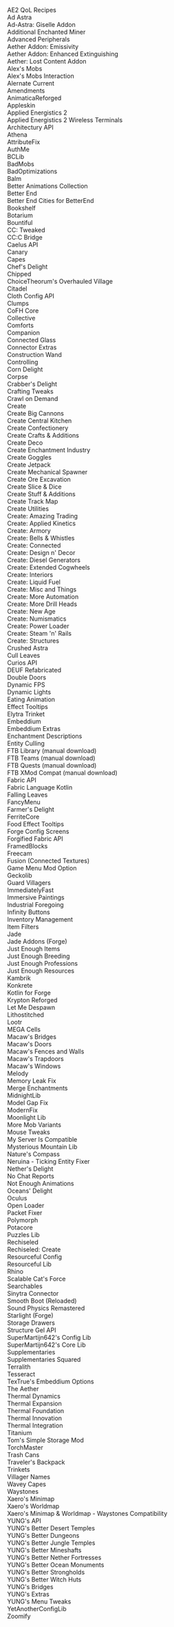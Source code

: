 AE2 QoL Recipes\
Ad Astra\
Ad-Astra: Giselle Addon\
Additional Enchanted Miner\
Advanced Peripherals\
Aether Addon: Emissivity\
Aether Addon: Enhanced Extinguishing\
Aether: Lost Content Addon\
Alex's Mobs\
Alex's Mobs Interaction\
Alernate Current\
Amendments\
AnimaticaReforged\
Appleskin\
Applied Energistics 2\
Applied Energistics 2 Wireless Terminals\
Architectury API\
Athena\
AttributeFix\
AuthMe\
BCLib\
BadMobs\
BadOptimizations\
Balm\
Better Animations Collection\
Better End\
Better End Cities for BetterEnd\
Bookshelf\
Botarium\
Bountiful\
CC: Tweaked\
CC:C Bridge\
Caelus API\
Canary\
Capes\
Chef's Delight\
Chipped\
ChoiceTheorum's Overhauled Village\
Citadel\
Cloth Config API\
Clumps\
CoFH Core\
Collective\
Comforts\
Companion\
Connected Glass\
Connector Extras\
Construction Wand\
Controlling\
Corn Delight\
Corpse\
Crabber's Delight\
Crafting Tweaks\
Crawl on Demand\
Create\
Create Big Cannons\
Create Central Kitchen\
Create Confectionery\
Create Crafts & Additions\
Create Deco\
Create Enchantment Industry\
Create Goggles\
Create Jetpack\
Create Mechanical Spawner\
Create Ore Excavation\
Create Slice & Dice\
Create Stuff & Additions\
Create Track Map\
Create Utilities\
Create: Amazing Trading\
Create: Applied Kinetics\
Create: Armory\
Create: Bells & Whistles\
Create: Connected\
Create: Design n' Decor\
Create: Diesel Generators\
Create: Extended Cogwheels\
Create: Interiors\
Create: Liquid Fuel\
Create: Misc and Things\
Create: More Automation\
Create: More Drill Heads\
Create: New Age\
Create: Numismatics\
Create: Power Loader\
Create: Steam 'n' Rails\
Create: Structures\
Crushed Astra\
Cull Leaves\
Curios API\
DEUF Refabricated\
Double Doors\
Dynamic FPS\
Dynamic Lights\
Eating Animation\
Effect Tooltips\
Elytra Trinket\
Embeddium\
Embeddium Extras\
Enchantment Descriptions\
Entity Culling\
FTB Library (manual download)\
FTB Teams (manual download)\
FTB Quests (manual download)\
FTB XMod Compat (manual download)\
Fabric API\
Fabric Language Kotlin\
Falling Leaves\
FancyMenu\
Farmer's Delight\
FerriteCore\
Food Effect Tooltips\
Forge Config Screens\
Forgified Fabric API\
FramedBlocks\
Freecam\
Fusion (Connected Textures)\
Game Menu Mod Option\
Geckolib\
Guard Villagers\
ImmediatelyFast\
Immersive Paintings\
Industrial Foregoing\
Infinity Buttons\
Inventory Management\
Item Filters\
Jade\
Jade Addons (Forge)\
Just Enough Items\
Just Enough Breeding\
Just Enough Professions\
Just Enough Resources\
Kambrik\
Konkrete\
Kotlin for Forge\
Krypton Reforged\
Let Me Despawn\
Lithostitched\
Lootr\
MEGA Cells\
Macaw's Bridges\
Macaw's Doors\
Macaw's Fences and Walls\
Macaw's Trapdoors\
Macaw's Windows\
Melody\
Memory Leak Fix\
Merge Enchantments\
MidnightLib\
Model Gap Fix\
ModernFix\
Moonlight Lib\
More Mob Variants\
Mouse Tweaks\
My Server Is Compatible\
Mysterious Mountain Lib\
Nature's Compass\
Neruina - Ticking Entity Fixer\
Nether's Delight\
No Chat Reports\
Not Enough Animations\
Oceans' Delight\
Oculus\
Open Loader\
Packet Fixer\
Polymorph\
Potacore\
Puzzles Lib\
Rechiseled\
Rechiseled: Create\
Resourceful Config\
Resourceful Lib\
Rhino\
Scalable Cat's Force\
Searchables\
Sinytra Connector\
Smooth Boot (Reloaded)\
Sound Physics Remastered\
Starlight (Forge)\
Storage Drawers\
Structure Gel API\
SuperMartijn642's Config Lib\
SuperMartijn642's Core Lib\
Supplementaries\
Supplementaries Squared\
Terralith\
Tesseract\
TexTrue's Embeddium Options\
The Aether\
Thermal Dynamics\
Thermal Expansion\
Thermal Foundation\
Thermal Innovation\
Thermal Integration\
Titanium\
Tom's Simple Storage Mod\
TorchMaster\
Trash Cans\
Traveler's Backpack\
Trinkets\
Villager Names\
Wavey Capes\
Waystones\
Xaero's Minimap\
Xaero's Worldmap\
Xaero's Minimap & Worldmap - Waystones Compatibility\
YUNG's API\
YUNG's Better Desert Temples\
YUNG's Better Dungeons\
YUNG's Better Jungle Temples\
YUNG's Better Mineshafts\
YUNG's Better Nether Fortresses\
YUNG's Better Ocean Monuments\
YUNG's Better Strongholds\
YUNG's Better Witch Huts\
YUNG's Bridges\
YUNG's Extras\
YUNG's Menu Tweaks\
YetAnotherConfigLib\
Zoomify
